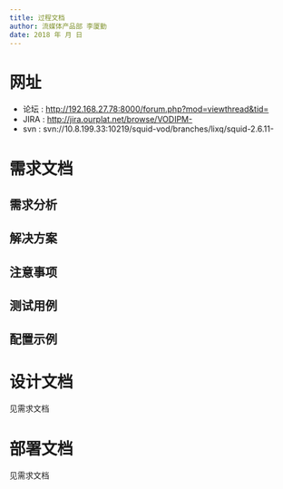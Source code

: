 ```yaml
---
title: 过程文档
author: 流媒体产品部 李厦勤
date: 2018 年 月 日
---
```


# 网址

* 论坛
  : <http://192.168.27.78:8000/forum.php?mod=viewthread&tid=>
* JIRA
  : <http://jira.ourplat.net/browse/VODIPM->
* svn
  : svn://10.8.199.33:10219/squid-vod/branches/lixq/squid-2.6.11-

# 需求文档

## 需求分析

## 解决方案

## 注意事项

## 测试用例

## 配置示例

# 设计文档

见需求文档

# 部署文档

见需求文档
